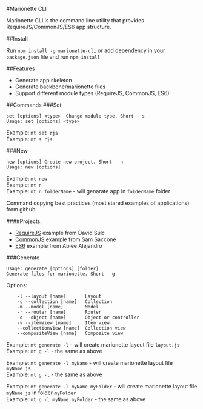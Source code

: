 #Marionette CLI

Marionette CLI is the command line utility that provides RequireJS/CommonJS/ES6 app structure.

##Install

Run `npm install -g marionette-cli` or add dependency in your `package.json` file and run `npm install`

##Features
* Generate app skeleton
* Generate backbone/marionette files
* Support different module types (RequireJS, CommonJS, ES6)

##Commands
###Set
```
set [options] <type>  Change module type. Short - s
Usage: set [options] <type>
```

Example: `mt set rjs` <br />
Example: `mt s rjs`

###New
```
new [options] Create new project. Short - n
Usage: new [options]
```

Example: `mt new` <br />
Example: `mt n` <br />
Example: `mt n folderName` - will genarate app in `folderName` folder<br />

Command copying best practices (most stared examples of applications) from github.

####Projects:
* [RequireJS](https://github.com/davidsulc/structuring-backbone-with-requirejs-and-marionette) example from David Sulc
* [CommonJS](https://github.com/samccone/marionette-browserify) example from Sam Saccone
* [ES6](https://github.com/abiee/es6-marionette) example from Abiee Alejandro

###Generate
```
Usage: generate [options] [folder]
Generate files for marionette. Short - g
```

Options:
```
    -l --layout [name]       Layout
    -c --collection [name]   Collection
    -m --model [name]        Model
    -r --router [name]       Router
    -o --object [name]       Object or controller
    -v --itemView [name]     Item view
    --collectionView [name]  Collection view
    --compositeView [name]   Composite view
```

Example: `mt generate -l` - will create marionette layout file `layout.js` <br />
Example: `mt g -l` - the same as above

Example: `mt generate -l myName` - will create marionette layout file `myName.js` <br />
Example: `mt g -l` - the same as above

Example: `mt generate -l myName myFolder` - will create marionette layout file `myName.js` in folder `myFolder` <br />
Example: `mt g -l myName myFolder` - the same as above
